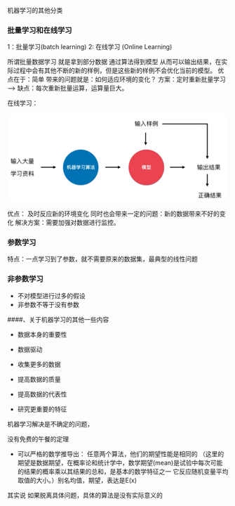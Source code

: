 机器学习的其他分类

### 批量学习和在线学习

1：批量学习(batch learning)
2: 在线学习 (Online Learning)

所谓批量数据学习 就是拿到部分数据 通过算法得到模型 从而可以输出结果，在实际过程中会有其他不断的新的样例，但是这些新的样例不会优化当前的模型。
优点在于：简单
带来的问题就是：如何适应环境的变化？
方案：定时重新批量学习 --> 缺点：每次重新批量运算，运算量巨大。


在线学习：

![img.png](img/img3.png)

优点： 及时反应新的环境变化
同时也会带来一定的问题：新的数据带来不好的变化
解决方案：需要加强对数据进行监控。




### 参数学习

特点：一点学习到了参数，就不需要原来的数据集，最典型的线性问题

### 非参数学习
- 不对模型进行过多的假设
- 非参数不等于没有参数



####、关于机器学习的其他一些内容

- 数据本身的重要性
- 数据驱动

- 收集更多的数据
- 提高数据的质量
- 提高数据的代表性
- 研究更重要的特征

机器学习解决是不确定的问题，

没有免费的午餐的定理
-  可以严格的数学推导出： 任意两个算法，他们的期望性能是相同的 （这里的期望是数据期望，在概率论和统计学中，数学期望(mean)是试验中每次可能的结果的概率乘以其结果的总和，是基本的数学特征之一
   它反应随机变量平均取值的大小。）别名均值，期望，表达是E(x)
   
其实说 如果脱离具体问题，具体的算法是没有实际意义的
